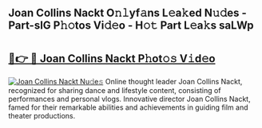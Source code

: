 ## Joan Collins Nackt O𝚗𝚕yf𝚊ns L𝚎a𝚔ed N𝚞𝚍es - Part-sIG P𝚑𝚘tos Vi𝚍𝚎o - H𝚘𝚝 Part L𝚎a𝚔s saLWp

# <h2><a href="http://kfddq2.oniu.top/?m=Joan+Collins+Nackt">🔗👉 🔴 Joan Collins Nackt P𝚑ot𝚘𝚜 V𝚒d𝚎o</a></h2>

[![Joan Collins Nackt Nu𝚍e𝚜](https://i.imgur.com/0qMVB7G.gif)](http://kfddq2.oniu.top/?m=Joan+Collins+Nackt)
Online thought leader Joan Collins Nackt, recognized for sharing dance and lifestyle content, consisting of performances and personal vlogs. Innovative director Joan Collins Nackt, famed for their remarkable abilities and achievements in guiding film and theater productions.  
